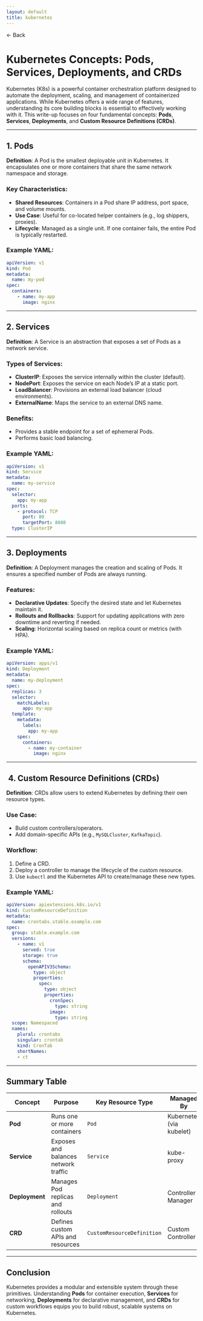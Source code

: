 ```yaml
---
layout: default
title: kubernetes 
---
```


<a href="https://anish7600.github.io/technical-writeups" style="text-decoration: none;">← Back</a>


# Kubernetes Concepts: Pods, Services, Deployments, and CRDs

Kubernetes (K8s) is a powerful container orchestration platform designed to automate the deployment, scaling, and management of containerized applications. While Kubernetes offers a wide range of features, understanding its core building blocks is essential to effectively working with it. This write-up focuses on four fundamental concepts: **Pods**, **Services**, **Deployments**, and **Custom Resource Definitions (CRDs)**.

---

##  1. Pods

**Definition**: A Pod is the smallest deployable unit in Kubernetes. It encapsulates one or more containers that share the same network namespace and storage.

### Key Characteristics:

* **Shared Resources**: Containers in a Pod share IP address, port space, and volume mounts.
* **Use Case**: Useful for co-located helper containers (e.g., log shippers, proxies).
* **Lifecycle**: Managed as a single unit. If one container fails, the entire Pod is typically restarted.

### Example YAML:

```yaml
apiVersion: v1
kind: Pod
metadata:
  name: my-pod
spec:
  containers:
    - name: my-app
      image: nginx
```

---

##  2. Services

**Definition**: A Service is an abstraction that exposes a set of Pods as a network service.

### Types of Services:

* **ClusterIP**: Exposes the service internally within the cluster (default).
* **NodePort**: Exposes the service on each Node’s IP at a static port.
* **LoadBalancer**: Provisions an external load balancer (cloud environments).
* **ExternalName**: Maps the service to an external DNS name.

### Benefits:

* Provides a stable endpoint for a set of ephemeral Pods.
* Performs basic load balancing.

### Example YAML:

```yaml
apiVersion: v1
kind: Service
metadata:
  name: my-service
spec:
  selector:
    app: my-app
  ports:
    - protocol: TCP
      port: 80
      targetPort: 8080
  type: ClusterIP
```

---

##  3. Deployments

**Definition**: A Deployment manages the creation and scaling of Pods. It ensures a specified number of Pods are always running.

### Features:

* **Declarative Updates**: Specify the desired state and let Kubernetes maintain it.
* **Rollouts and Rollbacks**: Support for updating applications with zero downtime and reverting if needed.
* **Scaling**: Horizontal scaling based on replica count or metrics (with HPA).

### Example YAML:

```yaml
apiVersion: apps/v1
kind: Deployment
metadata:
  name: my-deployment
spec:
  replicas: 3
  selector:
    matchLabels:
      app: my-app
  template:
    metadata:
      labels:
        app: my-app
    spec:
      containers:
        - name: my-container
          image: nginx
```

---

## ️ 4. Custom Resource Definitions (CRDs)

**Definition**: CRDs allow users to extend Kubernetes by defining their own resource types.

### Use Case:

* Build custom controllers/operators.
* Add domain-specific APIs (e.g., `MySQLCluster`, `KafkaTopic`).

### Workflow:

1. Define a CRD.
2. Deploy a controller to manage the lifecycle of the custom resource.
3. Use `kubectl` and the Kubernetes API to create/manage these new types.

### Example YAML:

```yaml
apiVersion: apiextensions.k8s.io/v1
kind: CustomResourceDefinition
metadata:
  name: crontabs.stable.example.com
spec:
  group: stable.example.com
  versions:
    - name: v1
      served: true
      storage: true
      schema:
        openAPIV3Schema:
          type: object
          properties:
            spec:
              type: object
              properties:
                cronSpec:
                  type: string
                image:
                  type: string
  scope: Namespaced
  names:
    plural: crontabs
    singular: crontab
    kind: CronTab
    shortNames:
    - ct
```

---

##  Summary Table

| Concept        | Purpose                              | Key Resource Type          | Managed By               |
| -------------- | ------------------------------------ | -------------------------- | ------------------------ |
| **Pod**        | Runs one or more containers          | `Pod`                      | Kubernetes (via kubelet) |
| **Service**    | Exposes and balances network traffic | `Service`                  | kube-proxy               |
| **Deployment** | Manages Pod replicas and rollouts    | `Deployment`               | Controller Manager       |
| **CRD**        | Defines custom APIs and resources    | `CustomResourceDefinition` | Custom Controller        |

---

##  Conclusion

Kubernetes provides a modular and extensible system through these primitives. Understanding **Pods** for container execution, **Services** for networking, **Deployments** for declarative management, and **CRDs** for custom workflows equips you to build robust, scalable systems on Kubernetes.
